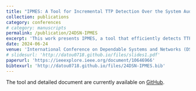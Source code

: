 ```yaml
---
title: "IPMES: A Tool for Incremental TTP Detection Over the System Audit Event Stream"
collection: publications
category: conferences
# category: manuscripts
permalink: /publication/24DSN-IPMES
excerpt: 'This work presents IPMES, a tool that efficiently detects TTPs with partial-ordering graph-based search.'
date: 2024-06-24
venue: 'International Conference on Dependable Systems and Networks (DSN)'
# slidesurl: 'http://datou0718.github.io/files/slides1.pdf'
paperurl: 'https://ieeexplore.ieee.org/document/10646966'
bibtexurl: 'http://datou0718.github.io/files/24DSN-IPMES.bib'
---
```

The tool and detailed document are currently available on [GitHub](https://github.com/littleponywork/IPMES).
